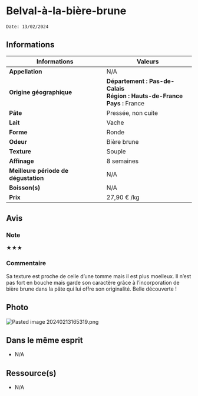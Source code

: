 # Belval-à-la-bière-brune
```
Date: 13/02/2024
```
## Informations

| Informations | Valeurs |
| ---- | ---- |
| **Appellation** | N/A |
| **Origine géographique** | **Département : Pas-de-Calais<br>Région : Hauts-de-France<br>Pays :** France |
| **Pâte** | Pressée, non cuite |
| **Lait** | Vache |
| **Forme** | Ronde |
| **Odeur** | Bière brune |
| **Texture** | Souple |
| **Affinage** | 8 semaines |
| **Meilleure période de dégustation** | N/A |
| **Boisson(s)** | N/A |
| **Prix** | 27,90 € /kg |

## Avis
### Note
★★★

### Commentaire
Sa texture est proche de celle d’une tomme mais il est plus moelleux. Il n’est pas fort en bouche mais garde son caractère grâce à l’incorporation de bière brune dans la pâte qui lui offre son originalité. Belle découverte !

## Photo
![Pasted image 20240213165319.png](./M%C3%A9dias/Pasted%20image%2020240213165319.png)

## Dans le même esprit
* N/A

## Ressource(s)

* N/A